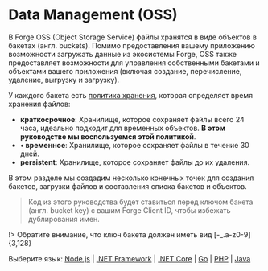 # Data Management (OSS)

В Forge OSS (Object Storage Service) файлы хранятся в виде объектов в бакетах (англ. buckets). Помимо предоставления вашему приложению возможности загружать данные из экосистемы Forge, OSS также предоставляет возможности для управления собственными бакетами и объектами вашего приложения (включая создание, перечисление, удаление, выгрузку и загрузку). 

У каждого бакета есть  [политика хранения](https://developer.autodesk.com/en/docs/data/v2/overview/retention-policy/), которая определяет время хранения файлов:

 - **краткосрочное**: Хранилище, которое сохраняет файлы всего 24 часа, идеально подходит для временных объектов. **В этом руководстве мы воспользуемся этой политикой**.
 - **•	временное**: Хранилище, которое сохраняет файлы в течение 30 дней.
 - **persistent**: Хранилище, которое сохраняет файлы до их удаления.

В этом разделе мы создадим несколько конечных точек для создания бакетов, загрузки файлов и составления списка бакетов и объектов.

> Код из этого руководства будет ставиться перед ключом бакета (англ. bucket key) с вашим Forge Client ID, чтобы избежать дублирования имен.

!> Обратите внимание, что ключ бакета должен иметь вид  [-_.a-z0-9]{3,128}
 
Выберите язык: [Node.js](datamanagement/oss/nodejs) | [.NET Framework](datamanagement/oss/net) | [.NET Core](datamanagement/oss/netcore) | [Go](datamanagement/oss/go) | [PHP](datamanagement/oss/php) | [Java](datamanagement/oss/java)

